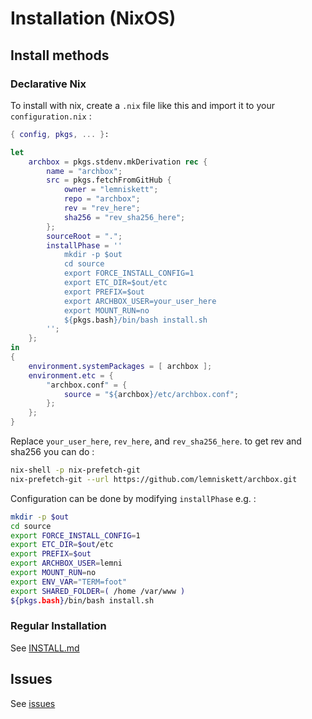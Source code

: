 # Installation (NixOS)
## Install methods
### Declarative Nix
To install with nix, create a `.nix` file like this and import it to your `configuration.nix` :
```nix
{ config, pkgs, ... }:

let
    archbox = pkgs.stdenv.mkDerivation rec {
        name = "archbox";
        src = pkgs.fetchFromGitHub {
            owner = "lemniskett";
            repo = "archbox";
            rev = "rev_here";
            sha256 = "rev_sha256_here";
        };
        sourceRoot = ".";
        installPhase = ''
            mkdir -p $out
            cd source
            export FORCE_INSTALL_CONFIG=1
            export ETC_DIR=$out/etc
            export PREFIX=$out
            export ARCHBOX_USER=your_user_here
            export MOUNT_RUN=no
            ${pkgs.bash}/bin/bash install.sh
        '';
    };
in
{
    environment.systemPackages = [ archbox ];
    environment.etc = { 
        "archbox.conf" = { 
            source = "${archbox}/etc/archbox.conf";
        };
    };
}
```
Replace `your_user_here`, `rev_here`, and `rev_sha256_here`. to get rev and sha256 you can do :
```sh
nix-shell -p nix-prefetch-git
nix-prefetch-git --url https://github.com/lemniskett/archbox.git
```

Configuration can be done by modifying `installPhase` e.g. :
```sh
mkdir -p $out
cd source
export FORCE_INSTALL_CONFIG=1
export ETC_DIR=$out/etc
export PREFIX=$out
export ARCHBOX_USER=lemni
export MOUNT_RUN=no
export ENV_VAR="TERM=foot"
export SHARED_FOLDER=( /home /var/www )
${pkgs.bash}/bin/bash install.sh
```
### Regular Installation
See [INSTALL.md](INSTALL.md)
## Issues
See [issues](https://github.com/lemniskett/archbox/#nixos-specific-issues)
